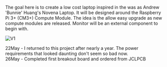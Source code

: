 The goal here is to create a low cost laptop inspired in the was as Andrew 'Bunnie' Huang's Novena Laptop. It will be designed around the Raspberry Pi 3+ (CM3+) Compute Module. The idea is the allow easy upgrade as new compute modules are released. Monitor will be an external component to begin with.

![V1](wrickert.github.com/HackenTop/Documents/V.png)

22May - I returned to this project after nearly a year. The power requirements that looked daunting don't seem so bad now. <br>
26May - Completed first breakout board and ordered from JCLPCB<br>

